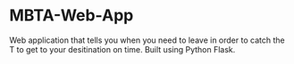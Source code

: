 # MBTA-Web-App

Web application that tells you when you need to leave in order to catch the T to get to your desitination on time. Built using Python Flask.
